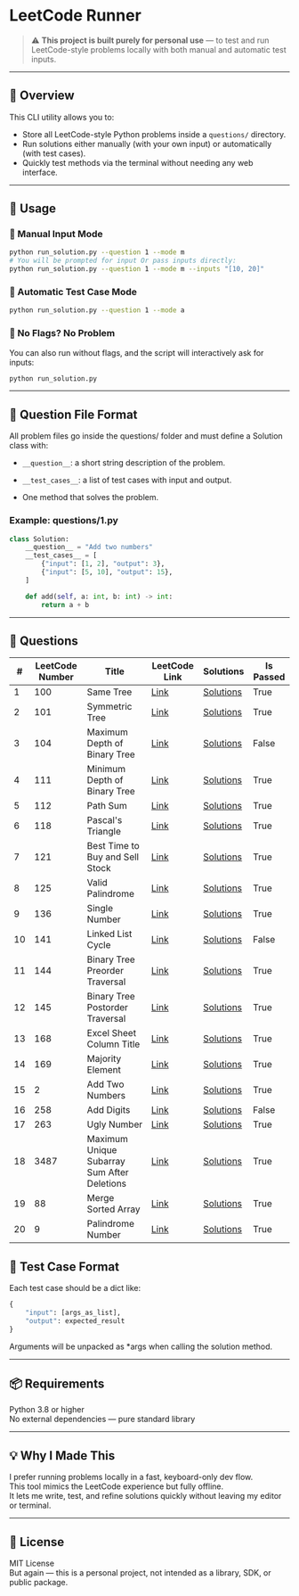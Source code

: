 # LeetCode Runner

> ⚠️ **This project is built purely for personal use** — to test and run LeetCode-style problems locally with both manual and automatic test inputs.

---

## 📌 Overview

This CLI utility allows you to:
- Store all LeetCode-style Python problems inside a `questions/` directory.
- Run solutions either manually (with your own input) or automatically (with test cases).
- Quickly test methods via the terminal without needing any web interface.

---

## 🏃 Usage

### 🔧 Manual Input Mode

```bash
python run_solution.py --question 1 --mode m
# You will be prompted for input Or pass inputs directly:
python run_solution.py --question 1 --mode m --inputs "[10, 20]"
```

### 🤖 Automatic Test Case Mode
```bash
python run_solution.py --question 1 --mode a
```

### 🧪 No Flags? No Problem
You can also run without flags, and the script will interactively ask for inputs:
```bash
python run_solution.py
```
---

## 🧠 Question File Format

All problem files go inside the questions/ folder and must define a Solution class with:

* `__question__`: a short string description of the problem.

* `__test_cases__`: a list of test cases with input and output.

* One method that solves the problem.

### Example: questions/1.py
```python
class Solution:
    __question__ = "Add two numbers"
    __test_cases__ = [
        {"input": [1, 2], "output": 3},
        {"input": [5, 10], "output": 15},
    ]

    def add(self, a: int, b: int) -> int:
        return a + b
```
---

## 📂 Questions

| # | LeetCode Number | Title | LeetCode Link | Solutions | Is Passed |
|---|-----------------|-------|---------------|-----------|-----------|
| 1 | 100 | Same Tree | [Link](https://leetcode.com/problems/same-tree) | [Solutions](questions/100.py) | True |
| 2 | 101 | Symmetric Tree | [Link](https://leetcode.com/problems/symmetric-tree) | [Solutions](questions/101.py) | True |
| 3 | 104 | Maximum Depth of Binary Tree | [Link](https://leetcode.com/problems/maximum-depth-of-binary-tree) | [Solutions](questions/104.py) | False |
| 4 | 111 | Minimum Depth of Binary Tree | [Link](https://leetcode.com/problems/minimum-depth-of-binary-tree) | [Solutions](questions/111.py) | True |
| 5 | 112 | Path Sum | [Link](https://leetcode.com/problems/path-sum) | [Solutions](questions/112.py) | True |
| 6 | 118 | Pascal's Triangle | [Link](https://leetcode.com/problems/pascals-triangle) | [Solutions](questions/118.py) | True |
| 7 | 121 | Best Time to Buy and Sell Stock | [Link](https://leetcode.com/problems/best-time-to-buy-and-sell-stock) | [Solutions](questions/121.py) | True |
| 8 | 125 | Valid Palindrome | [Link](https://leetcode.com/problems/valid-palindrome) | [Solutions](questions/125.py) | True |
| 9 | 136 | Single Number | [Link](https://leetcode.com/problems/single-number) | [Solutions](questions/136.py) | True |
| 10 | 141 | Linked List Cycle | [Link](https://leetcode.com/problems/linked-list-cycle) | [Solutions](questions/141.py) | False |
| 11 | 144 | Binary Tree Preorder Traversal | [Link](https://leetcode.com/problems/binary-tree-preorder-traversal) | [Solutions](questions/144.py) | True |
| 12 | 145 | Binary Tree Postorder Traversal | [Link](https://leetcode.com/problems/binary-tree-postorder-traversal) | [Solutions](questions/145.py) | True |
| 13 | 168 | Excel Sheet Column Title | [Link](https://leetcode.com/problems/excel-sheet-column-title) | [Solutions](questions/168.py) | True |
| 14 | 169 | Majority Element | [Link](https://leetcode.com/problems/majority-element) | [Solutions](questions/169.py) | True |
| 15 | 2 | Add Two Numbers | [Link](https://leetcode.com/problems/add-two-numbers) | [Solutions](questions/2.py) | True |
| 16 | 258 | Add Digits | [Link](https://leetcode.com/problems/add-digits) | [Solutions](questions/258.py) | False |
| 17 | 263 | Ugly Number | [Link](https://leetcode.com/problems/ugly-number) | [Solutions](questions/263.py) | True |
| 18 | 3487 | Maximum Unique Subarray Sum After Deletions | [Link](https://leetcode.com/problems/maximum-unique-subarray-sum-after-deletion) | [Solutions](questions/3487.py) | True |
| 19 | 88 | Merge Sorted Array | [Link](https://leetcode.com/problems/merge-sorted-array) | [Solutions](questions/88.py) | True |
| 20 | 9 | Palindrome Number | [Link](https://leetcode.com/problems/palindrome-number) | [Solutions](questions/9.py) | True |

## 🧪 Test Case Format
Each test case should be a dict like:
```python
{
    "input": [args_as_list],
    "output": expected_result
}
```
Arguments will be unpacked as *args when calling the solution method.

---
## 📦 Requirements
Python 3.8 or higher\
No external dependencies — pure standard library

---
## 💡 Why I Made This
I prefer running problems locally in a fast, keyboard-only dev flow.\
This tool mimics the LeetCode experience but fully offline.\
It lets me write, test, and refine solutions quickly without leaving my editor or terminal.

---
## 📜 License
MIT License\
But again — this is a personal project, not intended as a library, SDK, or public package.